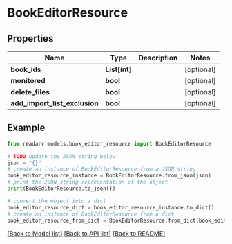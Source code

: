 # BookEditorResource


## Properties

Name | Type | Description | Notes
------------ | ------------- | ------------- | -------------
**book_ids** | **List[int]** |  | [optional] 
**monitored** | **bool** |  | [optional] 
**delete_files** | **bool** |  | [optional] 
**add_import_list_exclusion** | **bool** |  | [optional] 

## Example

```python
from readarr.models.book_editor_resource import BookEditorResource

# TODO update the JSON string below
json = "{}"
# create an instance of BookEditorResource from a JSON string
book_editor_resource_instance = BookEditorResource.from_json(json)
# print the JSON string representation of the object
print(BookEditorResource.to_json())

# convert the object into a dict
book_editor_resource_dict = book_editor_resource_instance.to_dict()
# create an instance of BookEditorResource from a dict
book_editor_resource_from_dict = BookEditorResource.from_dict(book_editor_resource_dict)
```
[[Back to Model list]](../README.md#documentation-for-models) [[Back to API list]](../README.md#documentation-for-api-endpoints) [[Back to README]](../README.md)


